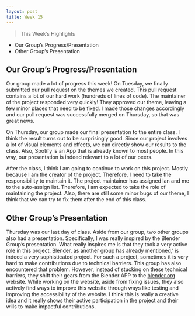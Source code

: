 ```yaml
---
layout: post
title: Week 15
---
```


> This Week’s Highlights
- Our Group’s Progress/Presentation 
- Other Group’s Presentation
> 

## Our Group’s Progress/Presentation 

Our group made a lot of progress this week! On Tuesday, we finally submitted our pull request on the themes we created. This pull request contains a lot of our hard work (hundreds of lines of code). The maintainer of the project responded very quickly! They approved our theme, leaving a few minor places that need to be fixed. I made those changes accordingly and our pull request was successfully merged on Thursday, so that was great news.

On Thursday, our group made our final presentation to the entire class. I think the result turns out to be surprisingly good. Since our project involves a lot of visual elements and effects, we can directly show our results to the class. Also, Spotify is an App that is already known to most people. In this way, our presentation is indeed relevant to a lot of our peers.

After the class, I think I am going to continue to work on this project. Mostly because I am the creator of the project. Therefore, I need to take the responsibility to maintain it. The project maintainer has assigned Ian and me to the auto-assign list. Therefore, I am expected to take the role of maintaining the project. Also, there are still some minor bugs of our theme, I think that we can try to fix them after the end of this class.

## Other Group’s Presentation

Thursday was our last day of class. Aside from our group, two other groups also had a presentation. Specifically, I was really inspired by the Blender Group’s presentation. What really inspires me is that they took a very active role in this project. Blender, as another group has already mentioned,’ is indeed a very sophisticated project. For such a project, sometimes it is very hard to make contributions due to technical barriers. This group has also encountered that problem. However, instead of stucking on these technical barriers, they shift their gears from the Blender APP to the [blender.org](http://blender.org) website. While working on the website, aside from fixing issues, they also actively find ways to improve this website through ways like testing and improving the accessibility of the website. I think this is really a creative idea and it really shows their active participation in the project and their wills to make impactful contributions. 
